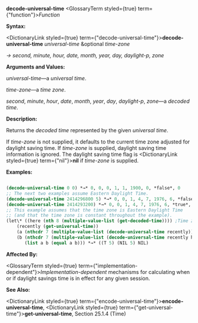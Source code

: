 **decode-universal-time** <GlossaryTerm styled={true} term={"function"}><i>Function</i></GlossaryTerm> 



**Syntax:** 



<DictionaryLink styled={true} term={"decode-universal-time"}><b>decode-universal-time</b></DictionaryLink> *universal-time* &amp;optional *time-zone* 



*→ second, minute, hour, date, month, year, day, daylight-p, zone* 



**Arguments and Values:** 



*universal-time*—a *universal time*. 



*time-zone*—a *time zone*. 



*second*, *minute*, *hour*, *date*, *month*, *year*, *day*, *daylight-p*, *zone*—a *decoded time*. 



**Description:** 



Returns the *decoded time* represented by the given *universal time*. 



If *time-zone* is not supplied, it defaults to the current time zone adjusted for daylight saving time. If *time-zone* is supplied, daylight saving time information is ignored. The daylight saving time flag is <DictionaryLink styled={true} term={"nil"}><b>nil</b></DictionaryLink> if *time-zone* is supplied. 



**Examples:**
```lisp

(decode-universal-time 0 0) *→* 0, 0, 0, 1, 1, 1900, 0, *false*, 0 
;; The next two examples assume Eastern Daylight Time. 
(decode-universal-time 2414296800 5) *→* 0, 0, 1, 4, 7, 1976, 6, *false*, 5 
(decode-universal-time 2414293200) *→* 0, 0, 1, 4, 7, 1976, 6, *true*, 5 
;; This example assumes that the time zone is Eastern Daylight Time 
;; (and that the time zone is constant throughout the example). 
(let\* ((here (nth 8 (multiple-value-list (get-decoded-time)))) ;Time zone 
	(recently (get-universal-time)) 
	(a (nthcdr 7 (multiple-value-list (decode-universal-time recently)))) 
	(b (nthcdr 7 (multiple-value-list (decode-universal-time recently here))))) 
       (list a b (equal a b))) *→* ((T 5) (NIL 5) NIL) 

```
**Affected By:** 



<GlossaryTerm styled={true} term={"implementation-dependent"}><i>Implementation-dependent</i></GlossaryTerm> mechanisms for calculating when or if daylight savings time is in effect for any given session. 



**See Also:** 



<DictionaryLink styled={true} term={"encode-universal-time"}><b>encode-universal-time</b></DictionaryLink>, <DictionaryLink styled={true} term={"get-universal-time"}><b>get-universal-time</b></DictionaryLink>, Section 25.1.4 (Time) 







 



 



